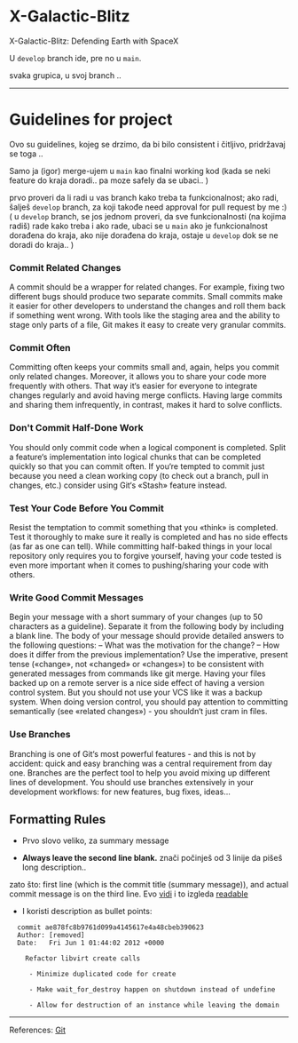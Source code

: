 # X-Galactic-Blitz
X-Galactic-Blitz: Defending Earth with SpaceX



U `develop` branch ide, pre no u `main`.

svaka grupica, u svoj branch .. 







-----------


# Guidelines for project
Ovo su guidelines, kojeg se drzimo, da bi bilo consistent i čitljivo, pridržavaj se toga .. 


Samo ja (igor) merge-ujem u `main` kao finalni working kod (kada se neki feature do kraja doradi.. pa moze safely da se ubaci.. )

prvo proveri da li radi u vas branch kako treba ta funkcionalnost;
ako radi, šalješ `develop` branch, za koji takođe need approval for pull request by me :) ( u `develop` branch, se jos jednom proveri, da sve funkcionalnosti (na kojima radiš) rade kako treba i ako rade, ubaci se u `main` ako je funkcionalnost dorađena do kraja, ako nije dorađena do kraja, ostaje u `develop` dok se ne doradi do kraja.. )



### Commit Related Changes
A commit should be a wrapper for related changes. For example, fixing two different bugs should produce two separate commits. Small commits make it easier for other developers to understand the changes and roll them back if something went wrong.
With tools like the staging area and the ability to stage only parts of a file, Git makes it easy to create very granular commits.
	
### Commit Often
Committing often keeps your commits small and, again, helps you commit only related changes. Moreover, it allows you to share your code more frequently with others. That way it‘s easier for everyone to integrate changes regularly and avoid having merge conflicts. Having large commits and sharing them infrequently, in contrast, makes it hard to solve conflicts.

### Don't Commit Half-Done Work
You should only commit code when a logical component is completed.
Split a feature‘s implementation into logical chunks that can be completed quickly so that you can commit often. If you‘re tempted to commit just because you need a clean working copy (to check out a branch, pull in changes, etc.) consider using Git‘s «Stash» feature instead.

### Test Your Code Before You Commit
Resist the temptation to commit something that you «think» is completed. Test it thoroughly to make sure it really is completed and has no side effects (as far as one can tell). While committing half-baked things in your local repository only requires you to forgive yourself, having your code tested is even more important when it comes to pushing/sharing your code with others.

### Write Good Commit Messages
Begin your message with a short summary of your changes (up to 50 characters as a guideline). Separate it from
the following body by including a blank line. The body of your message should provide detailed answers to the following questions:
– What was the motivation for the change? – How does it differ from the previous
implementation?
Use the imperative, present tense («change», not «changed» or «changes») to be consistent with generated messages from commands like git merge.
Having your files backed up on a remote server is a nice side effect of having a version control system. But you should not use your VCS like it was a backup system. When doing version control, you should pay attention to committing semantically (see «related changes») - you shouldn‘t just cram in files.


### Use Branches
Branching is one of Git‘s most powerful features - and this is not by accident: quick and easy branching was a central requirement from day one. Branches are the perfect tool to help you avoid mixing up different lines of development. You should use branches extensively in your development workflows: for new features, bug fixes, ideas...



## Formatting Rules

- Prvo slovo veliko, za summary message

- __Always leave the second line blank.__  znači počinješ od 3 linije da pišeš long description..

zato što: first line (which is the commit title (summary message)), and actual commit message is on the third line.
Evo [vidi](https://imgur.com/shMknul.png) i to izgleda [readable](https://imgur.com/Xzqo3ya.png)

- I koristi description as bullet points:
```
  commit ae878fc8b9761d099a4145617e4a48cbeb390623
  Author: [removed]
  Date:   Fri Jun 1 01:44:02 2012 +0000

    Refactor libvirt create calls

     - Minimize duplicated code for create

     - Make wait_for_destroy happen on shutdown instead of undefine

     - Allow for destruction of an instance while leaving the domain
```



---------------------------------

References: 
[Git](https://quickref.me/git)





